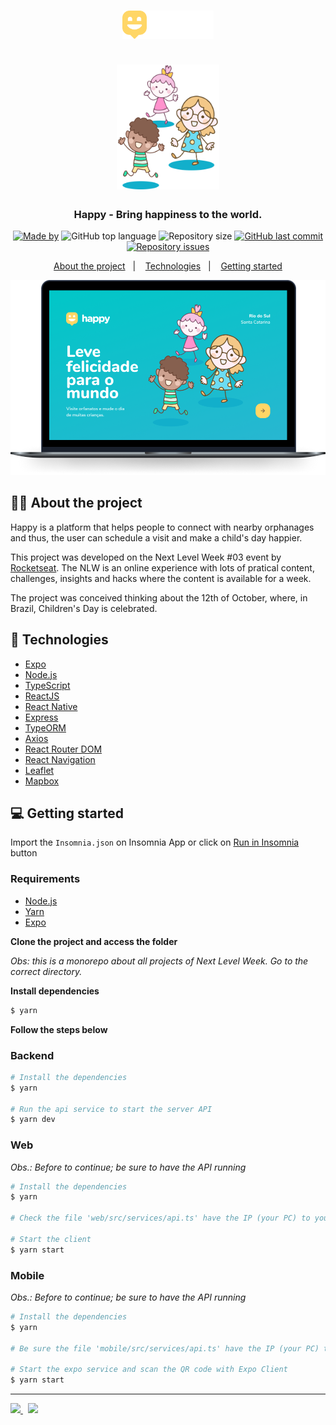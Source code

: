<h1 align="center">
  <img src="web/src/images/logo.svg" alt="Logo" height="45"><br /><br />
  <img src="web/src/images/landing.svg" alt="Logo Image" height="200">
</h1>

<h3 align="center">
  Happy - Bring happiness to the world.
</h3>

<p align="center">
  <a href="https://www.linkedin.com/in/lucasfdcampos/"><img alt="Made by" src="https://img.shields.io/badge/made%20by-Lucas%20Campos-%2329b6d1"></a>
  <img alt="GitHub top language" src="https://img.shields.io/github/languages/top/lucasfdcampos/rocketseat-next-level-week?color=%2329b6d1">
  <img alt="Repository size" src="https://img.shields.io/github/repo-size/lucasfdcampos/rocketseat-next-level-week?color=%2329b6d1">
  <a href="https://github.com/lucasfdcampos/ecoleta/commits/master"><img alt="GitHub last commit" src="https://img.shields.io/github/last-commit/lucasfdcampos/rocketseat-next-level-week?color=%2329b6d1"></a>
  <a href="https://github.com/lucasfdcampos/ecoleta/issues"><img alt="Repository issues" src="https://img.shields.io/github/issues/lucasfdcampos/rocketseat-next-level-week?color=%2329b6d1"></a>
</p>

<p align="center">
  <a href="#-about-the-project">About the project</a>&nbsp;&nbsp;&nbsp;|&nbsp;&nbsp;&nbsp;
  <a href="#-technologies">Technologies</a>&nbsp;&nbsp;&nbsp;|&nbsp;&nbsp;&nbsp;
  <a href="#-getting-started">Getting started</a>
</p>

<!-- Insomnia Button (to-do: configure link href)
<p id="insomniaButton" align="center">
  <a href="https://insomnia.rest/run/?label=Proffy&uri=https%3A%2F%2Fraw.githubusercontent.com%2Flucasfdcampos%2Frocketseat-next-level-week%2Fmaster%2FNext-Level-Week03%2FInsomnia.json" target="_blank">
    <img src="https://insomnia.rest/images/run.svg" alt="Run in Insomnia">
  </a>
</p>
-->

<img alt="Layout" src="web/src/images/happy-desktop-mockup.png">

## 🧒🏼 About the project

Happy is a platform that helps people to connect with nearby orphanages and thus, the user can schedule a visit and make a child's day happier.

This project was developed on the Next Level Week #03 event by [Rocketseat](https://rocketseat.com.br/). The NLW is an online experience with lots of pratical content, challenges, insights and hacks where the content is available for a week.

The project was conceived thinking about the 12th of October, where, in Brazil, Children's Day is celebrated.

## 🚀 Technologies

- [Expo](https://expo.io/)
- [Node.js](https://nodejs.org/en/)
- [TypeScript](https://www.typescriptlang.org/)
- [ReactJS](https://reactjs.org/)
- [React Native](https://reactnative.dev/)
- [Express](https://expressjs.com/pt-br/)
- [TypeORM](https://typeorm.io/#/)
- [Axios](https://github.com/axios/axios)
- [React Router DOM](https://reacttraining.com/react-router/)
- [React Navigation](https://reactnavigation.org/)
- [Leaflet](https://leafletjs.com/)
- [Mapbox](https://www.mapbox.com/)

## 💻 Getting started

Import the `Insomnia.json` on Insomnia App or click on [Run in Insomnia](#insomniaButton) button

### Requirements

- [Node.js](https://nodejs.org/en/)
- [Yarn](https://classic.yarnpkg.com/)
- [Expo](https://expo.io/)

**Clone the project and access the folder**

_Obs: this is a monorepo about all projects of Next Level Week. Go to the correct directory._

**Install dependencies**

```bash
$ yarn
```

**Follow the steps below**

### Backend

```bash
# Install the dependencies
$ yarn

# Run the api service to start the server API
$ yarn dev

```

### Web

_Obs.: Before to continue; be sure to have the API running_

```bash
# Install the dependencies
$ yarn

# Check the file 'web/src/services/api.ts' have the IP (your PC) to your API

# Start the client
$ yarn start
```

### Mobile

_Obs.: Before to continue; be sure to have the API running_

```bash
# Install the dependencies
$ yarn

# Be sure the file 'mobile/src/services/api.ts' have the IP (your PC) to your API

# Start the expo service and scan the QR code with Expo Client
$ yarn start
```

---

<a href="https://github.com/lucasfdcampos">
    <img src="https://img.shields.io/badge/-Lucas%20Campos-000000?style=for-the-badge&logo=GitHub&logoColor=#000000" />
</a>
&nbsp
<a href="https://linkedin.com/in/lucasfdcampos">
  <img src="https://img.shields.io/badge/linkedin-0077B5.svg?style=for-the-badge&logo=linkedin&logoColor=white">
</a>
